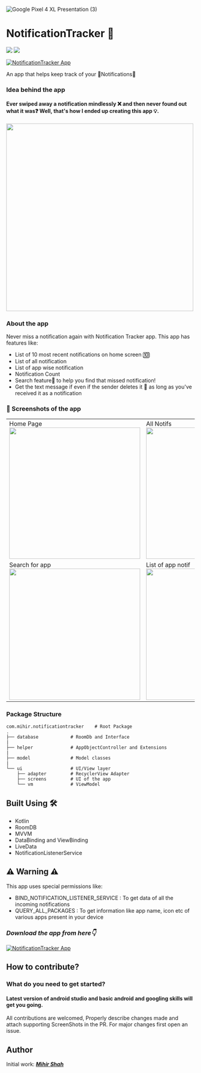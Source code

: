 ![Google Pixel 4 XL Presentation (3)](https://github.com/Miihir79/NotificationTracker/assets/66465511/7e9c8318-3964-48b3-b302-42db4ce32074)

# **NotificationTracker 🔔**

<p>
<img src="https://img.shields.io/badge/Android-3DDC84?style=for-the-badge&logo=android&logoColor=white"/>  
<img src="https://img.shields.io/badge/Kotlin-0095D5?&style=for-the-badge&logo=kotlin&logoColor=white"/>

[![NotificationTracker App](https://img.shields.io/badge/NotificatinTracker✅-APK-red.svg?style=for-the-badge&logo=android)](https://github.com/Miihir79/NotificationTracker#%EF%B8%8F-warning-%EF%B8%8F)

</p>


An app that helps keep track of your 🔔Notifications🔔

### Idea behind the app

#### Ever swiped away a notification mindlessly ❌ and then never found out what it was❓ Well, that's how I ended up creating this app 💡.

<img src="https://user-images.githubusercontent.com/66465511/231824133-c93954c1-fa79-4767-98c6-bf535fa19629.png" width="500">

### About the app

Never miss a notification again with Notification Tracker app. This app has features like:

- List of 10 most recent notifications on home screen 🔟
- List of all notification
- List of app wise notification
- Notification Count
- Search feature🔎 to help you find that missed notification!
- Get the text message if even if the sender deletes it 🔕 as long as you've received  it as a notification

### 📸 Screenshots of the app
<table>
  <tr>
    <td>Home Page<img src="https://user-images.githubusercontent.com/66465511/230773107-306e83f8-24dc-4d31-8dd2-ea6acfcc1117.jpg" width="350">
    <td>All Notifs<img src="https://user-images.githubusercontent.com/66465511/230773113-2ef63c2d-57fc-4873-8a11-41132c838adf.jpg" width="350">
    <td>App wise Notifs<img src="https://user-images.githubusercontent.com/66465511/230773116-4b82d32b-98ca-4511-84b0-acbc1f01af49.jpg" width="350">
  <tr>
    <td>Search for app<img src="https://user-images.githubusercontent.com/66465511/230773120-aec7fbbc-1c0e-4fe7-835e-414b29561f63.jpg" width="350">
    <td>List of app notif<img src="https://user-images.githubusercontent.com/66465511/230971032-afba0495-3dbc-43ff-a07c-50b16bdbe941.jpg" width="350">
    <td>Search app notifs<img src="https://user-images.githubusercontent.com/66465511/230971041-f37b502b-f11d-4ab7-9767-2783a7109079.jpg" width="350">
</table>

### Package Structure
    
    com.mihir.notificationtracker    # Root Package
    .
    ├── database            # RoomDb and Interface
    |
    ├── helper              # AppObjectController and Extensions
    |
    ├── model               # Model classes
    |
    └── ui                  # UI/View layer
        ├── adapter         # RecyclerView Adapter
        ├── screens         # UI of the app
        └── vm              # ViewModel
        
## Built Using 🛠
- Kotlin
- RoomDB
- MVVM
- DataBinding and ViewBinding
- LiveData
- NotificationListenerService

## ⚠️ Warning ⚠️
This app uses special permissions like:
- BIND_NOTIFICATION_LISTENER_SERVICE : To get data of all the incoming notifications
- QUERY_ALL_PACKAGES : To get information like app name, icon etc of various apps present in your device

### ***Download the app from here👇***

[![NotificationTracker App](https://img.shields.io/badge/NotificatinTracker✅-APK-red.svg?style=for-the-badge&logo=android)](https://github.com/Miihir79/NotificationTracker/releases/download/1.0.1/app-debug.apk)
    
## How to contribute?
### What do you need to get started?
#### Latest version of android studio and basic android and googling skills will get you going.
All contributions are welcomed, Properly describe changes made and attach supporting ScreenShots in the PR. For major changes first open an issue.

## Author
Initial work: <a href="https://github.com/Miihir79">***Mihir Shah***</a> <br>
